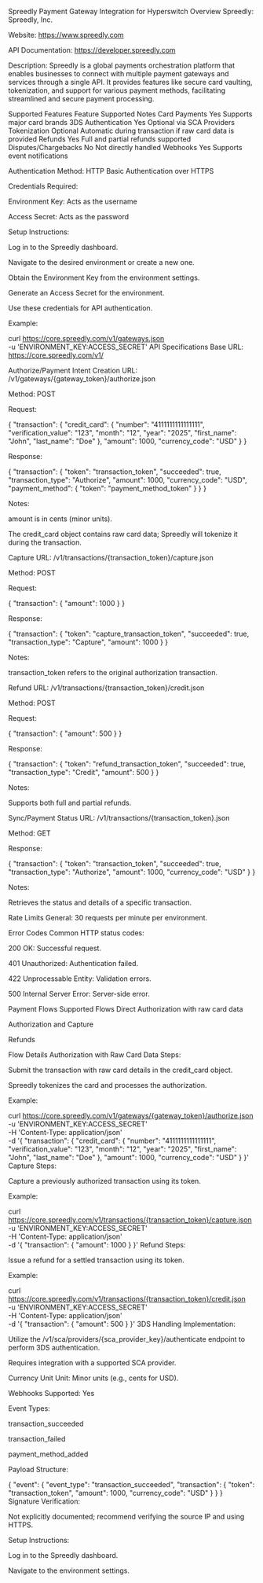 Spreedly Payment Gateway Integration for Hyperswitch
Overview
Spreedly: Spreedly, Inc.


Website: https://www.spreedly.com


API Documentation: https://developer.spreedly.com


Description: Spreedly is a global payments orchestration platform that enables businesses to connect with multiple payment gateways and services through a single API. It provides features like secure card vaulting, tokenization, and support for various payment methods, facilitating streamlined and secure payment processing.


Supported Features
Feature
Supported
Notes
Card Payments
Yes
Supports major card brands
3DS Authentication
Yes
Optional via SCA Providers
Tokenization
Optional
Automatic during transaction if raw card data is provided
Refunds
Yes
Full and partial refunds supported
Disputes/Chargebacks
No
Not directly handled
Webhooks
Yes
Supports event notifications

Authentication
Method: HTTP Basic Authentication over HTTPS


Credentials Required:


Environment Key: Acts as the username


Access Secret: Acts as the password


Setup Instructions:


Log in to the Spreedly dashboard.


Navigate to the desired environment or create a new one.


Obtain the Environment Key from the environment settings.


Generate an Access Secret for the environment.


Use these credentials for API authentication.


Example:


curl https://core.spreedly.com/v1/gateways.json \
  -u 'ENVIRONMENT_KEY:ACCESS_SECRET'
API Specifications
Base URL: https://core.spreedly.com/v1/


Authorize/Payment Intent Creation
URL: /v1/gateways/{gateway_token}/authorize.json


Method: POST


Request:


{
  "transaction": {
    "credit_card": {
      "number": "4111111111111111",
      "verification_value": "123",
      "month": "12",
      "year": "2025",
      "first_name": "John",
      "last_name": "Doe"
    },
    "amount": 1000,
    "currency_code": "USD"
  }
}




Response:


{
  "transaction": {
    "token": "transaction_token",
    "succeeded": true,
    "transaction_type": "Authorize",
    "amount": 1000,
    "currency_code": "USD",
    "payment_method": {
      "token": "payment_method_token"
    }
  }
}




Notes:


amount is in cents (minor units).


The credit_card object contains raw card data; Spreedly will tokenize it during the transaction.


Capture
URL: /v1/transactions/{transaction_token}/capture.json


Method: POST


Request:


{
  "transaction": {
    "amount": 1000
  }
}




Response:


{
  "transaction": {
    "token": "capture_transaction_token",
    "succeeded": true,
    "transaction_type": "Capture",
    "amount": 1000
  }
}




Notes:


transaction_token refers to the original authorization transaction.


Refund
URL: /v1/transactions/{transaction_token}/credit.json


Method: POST


Request:


{
  "transaction": {
    "amount": 500
  }
}




Response:


{
  "transaction": {
    "token": "refund_transaction_token",
    "succeeded": true,
    "transaction_type": "Credit",
    "amount": 500
  }
}




Notes:


Supports both full and partial refunds.


Sync/Payment Status
URL: /v1/transactions/{transaction_token}.json


Method: GET


Response:


{
  "transaction": {
    "token": "transaction_token",
    "succeeded": true,
    "transaction_type": "Authorize",
    "amount": 1000,
    "currency_code": "USD"
  }
}




Notes:


Retrieves the status and details of a specific transaction.


Rate Limits
General: 30 requests per minute per environment.


Error Codes
Common HTTP status codes:


200 OK: Successful request.


401 Unauthorized: Authentication failed.


422 Unprocessable Entity: Validation errors.


500 Internal Server Error: Server-side error.


Payment Flows
Supported Flows
Direct Authorization with raw card data


Authorization and Capture


Refunds


Flow Details
Authorization with Raw Card Data
Steps:


Submit the transaction with raw card details in the credit_card object.


Spreedly tokenizes the card and processes the authorization.


Example:


curl https://core.spreedly.com/v1/gateways/{gateway_token}/authorize.json \
  -u 'ENVIRONMENT_KEY:ACCESS_SECRET' \
  -H 'Content-Type: application/json' \
  -d '{
    "transaction": {
      "credit_card": {
        "number": "4111111111111111",
        "verification_value": "123",
        "month": "12",
        "year": "2025",
        "first_name": "John",
        "last_name": "Doe"
      },
      "amount": 1000,
      "currency_code": "USD"
    }
  }'
Capture
Steps:


Capture a previously authorized transaction using its token.


Example:


curl https://core.spreedly.com/v1/transactions/{transaction_token}/capture.json \
  -u 'ENVIRONMENT_KEY:ACCESS_SECRET' \
  -H 'Content-Type: application/json' \
  -d '{
    "transaction": {
      "amount": 1000
    }
  }'
Refund
Steps:


Issue a refund for a settled transaction using its token.


Example:


curl https://core.spreedly.com/v1/transactions/{transaction_token}/credit.json \
  -u 'ENVIRONMENT_KEY:ACCESS_SECRET' \
  -H 'Content-Type: application/json' \
  -d '{
    "transaction": {
      "amount": 500
    }
  }'
3DS Handling
Implementation:


Utilize the /v1/sca/providers/{sca_provider_key}/authenticate endpoint to perform 3DS authentication.


Requires integration with a supported SCA provider.


Currency Unit
Unit: Minor units (e.g., cents for USD).


Webhooks
Supported: Yes


Event Types:


transaction_succeeded


transaction_failed


payment_method_added


Payload Structure:


{
  "event": {
    "event_type": "transaction_succeeded",
    "transaction": {
      "token": "transaction_token",
      "amount": 1000,
      "currency_code": "USD"
    }
  }
}
Signature Verification:


Not explicitly documented; recommend verifying the source IP and using HTTPS.


Setup Instructions:


Log in to the Spreedly dashboard.


Navigate to the environment settings.



